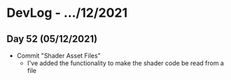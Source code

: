 # DevLog - .../12/2021

## Day 52 (05/12/2021)
- Commit "Shader Asset Files"
    - I've added the functionality to make the shader code be read from a file